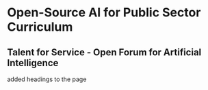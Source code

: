 # Open-Source AI for Public Sector Curriculum
## Talent for Service - Open Forum for Artificial Intelligence

added headings to the page
